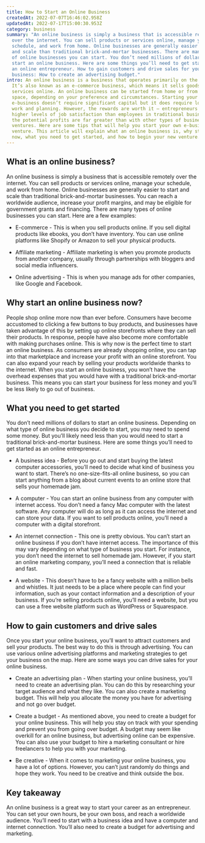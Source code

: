 ```yaml
---
title: How to Start an Online Business
createdAt: 2022-07-07T16:46:02.958Z
updatedAt: 2022-07-17T15:00:30.953Z
category: business
summary: "An online business is simply a business that is accessible remotely
  over the internet. You can sell products or services online, manage your
  schedule, and work from home. Online businesses are generally easier to start
  and scale than traditional brick-and-mortar businesses. There are many types
  of online businesses you can start. You don’t need millions of dollars to
  start an online business. Here are some things you’ll need to get started as
  an online entrepreneur. How to gain customers and drive sales for your online
  business: How to create an advertising budget."
intro: An online business is a business that operates primarily on the internet.
  It’s also known as an e-commerce business, which means it sells goods or
  services online. An online business can be started from home or from an office
  space, depending on your preference and circumstances. Starting your own
  e-business doesn’t require significant capital but it does require lots of
  work and planning. However, the rewards are worth it – entrepreneurs report
  higher levels of job satisfaction than employees in traditional businesses and
  the potential profits are far greater than with other types of business
  ventures. Here are some tips that will help you start your own e-business
  venture. This article will explain what an online business is, why start one
  now, what you need to get started, and how to begin your new venture.
---
```


## What is an online business?

An online business is simply a business that is accessible remotely over the internet. You can sell products or services online, manage your schedule, and work from home. Online businesses are generally easier to start and scale than traditional brick-and-mortar businesses. You can reach a worldwide audience, increase your profit margins, and may be eligible for government grants and financing. There are many types of online businesses you can start. Here are a few examples:

- E-commerce - This is when you sell products online. If you sell digital products like ebooks, you don’t have inventory. You can use online platforms like Shopify or Amazon to sell your physical products.

- Affiliate marketing - Affiliate marketing is when you promote products from another company, usually through partnerships with bloggers and social media influencers.

- Online advertising - This is when you manage ads for other companies, like Google and Facebook.

## Why start an online business now?

People shop online more now than ever before. Consumers have become accustomed to clicking a few buttons to buy products, and businesses have taken advantage of this by setting up online storefronts where they can sell their products. In response, people have also become more comfortable with making purchases online. This is why now is the perfect time to start an online business. As consumers are already shopping online, you can tap into that marketplace and increase your profit with an online storefront. You can also expand your reach by selling your products worldwide thanks to the internet. When you start an online business, you won’t have the overhead expenses that you would have with a traditional brick-and-mortar business. This means you can start your business for less money and you’ll be less likely to go out of business.

## What you need to get started

You don’t need millions of dollars to start an online business. Depending on what type of online business you decide to start, you may need to spend some money. But you’ll likely need less than you would need to start a traditional brick-and-mortar business. Here are some things you’ll need to get started as an online entrepreneur.

- A business idea - Before you go out and start buying the latest computer accessories, you’ll need to decide what kind of business you want to start. There’s no one-size-fits-all online business, so you can start anything from a blog about current events to an online store that sells your homemade jam.

- A computer - You can start an online business from any computer with internet access. You don’t need a fancy Mac computer with the latest software. Any computer will do as long as it can access the internet and can store your data. If you want to sell products online, you’ll need a computer with a digital storefront.

- An internet connection - This one is pretty obvious. You can’t start an online business if you don’t have internet access. The importance of this may vary depending on what type of business you start. For instance, you don’t need the internet to sell homemade jam. However, if you start an online marketing company, you’ll need a connection that is reliable and fast.

- A website - This doesn’t have to be a fancy website with a million bells and whistles. It just needs to be a place where people can find your information, such as your contact information and a description of your business. If you’re selling products online, you’ll need a website, but you can use a free website platform such as WordPress or Squarespace.

## How to gain customers and drive sales

Once you start your online business, you’ll want to attract customers and sell your products. The best way to do this is through advertising. You can use various online advertising platforms and marketing strategies to get your business on the map. Here are some ways you can drive sales for your online business.

- Create an advertising plan - When starting your online business, you’ll need to create an advertising plan. You can do this by researching your target audience and what they like. You can also create a marketing budget. This will help you allocate the money you have for advertising and not go over budget.

- Create a budget - As mentioned above, you need to create a budget for your online business. This will help you stay on track with your spending and prevent you from going over budget. A budget may seem like overkill for an online business, but advertising online can be expensive. You can also use your budget to hire a marketing consultant or hire freelancers to help you with your marketing.

- Be creative - When it comes to marketing your online business, you have a lot of options. However, you can’t just randomly do things and hope they work. You need to be creative and think outside the box.

## Key takeaway

An online business is a great way to start your career as an entrepreneur. You can set your own hours, be your own boss, and reach a worldwide audience. You’ll need to start with a business idea and have a computer and internet connection. You’ll also need to create a budget for advertising and marketing.
